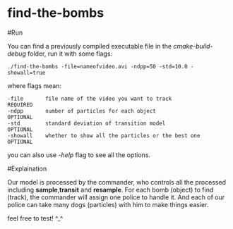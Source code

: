 # find-the-bombs

#Run

You can find a previously compiled executable file in the *cmake-build-debug* folder, run it with some flags:

```
./find-the-bombs -file=nameofvideo.avi -ndpp=50 -std=10.0 -showall=true
```
where flags mean:
```
-file       file name of the video you want to track            REQUIRED
-ndpp       number of particles for each object                 OPTIONAL
-std        standard deviation of transition model              OPTIONAL
-showall    whether to show all the particles or the best one   OPTIONAL
```
you can also use *-help* flag to see all the options.

#Explaination

Our model is processed by the commander, who controls all the processed including **sample**,**transit** and **resample**. For each bomb (object) to find (track), the commander will assign one police to handle it. And each of our police can take many dogs (particles) with him to make things easier.

feel free to test! ^_^
